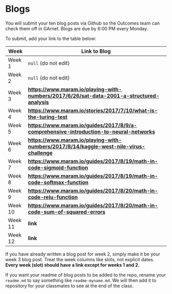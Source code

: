 # Blogs

You will submit your ten blog posts via Github so the Outcomes team can check them off in GArnet. Blogs are due by 6:00 PM every Monday.

To submit, add your link to the table below:

| Week          | Link to Blog 				 	|
| ------------- | ------------------------------|
| Week 1        | `null` (do not edit)			|
| Week 2        | `null` (do not edit)			|
| Week 3        | **https://www.maram.io/playing-with-numbers/2017/6/26/sat-data-2001-a-structured-analysis**      				|
| Week 4        | **https://www.maram.io/stories/2017/7/10/what-is-the-turing-test**      				|
| Week 5        | **https://www.maram.io/guides/2017/8/9/a-comprehensive-introduction-to-neural-networks**      				|
| Week 6        | **https://www.maram.io/playing-with-numbers/2017/8/14/kaggle-west-nile-virus-challenge**						|
| Week 7        | **https://www.maram.io/guides/2017/8/19/math-in-code-sigmoid-function**						|	
| Week 8        | **https://www.maram.io/guides/2017/8/19/math-in-code-softmax-function**						|
| Week 9        | **https://www.maram.io/guides/2017/8/20/math-in-code-relu-function**						|
| Week 10       | **https://www.maram.io/guides/2017/8/20/math-in-code-sum-of-squared-errors**						|
| Week 11       | **link**						|
| Week 12       | **link**						|

If you have already written a blog post for week 2, simply make it be your week 3 blog post. Treat the week columns like slots, not explicit dates. **Every week (slot) should have a link except for weeks 1 and 2.**

If you want your readme of blog posts to be added to the repo, rename your `readme.md` to say something like `readme-myname.md`. We will then add it to repository for your classmates to see at the end of the class.